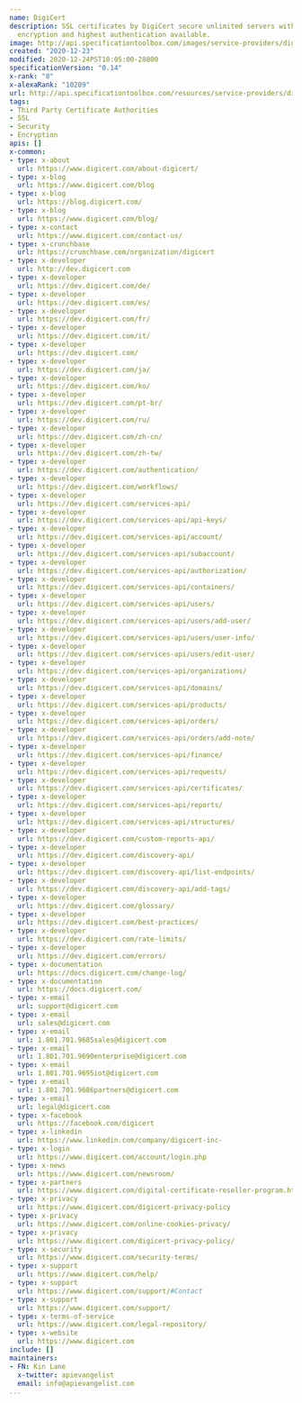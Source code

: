 ```yaml
---
name: DigiCert
description: SSL certificates by DigiCert secure unlimited servers with the strongest
  encryption and highest authentication available.
image: http://api.specificationtoolbox.com/images/service-providers/digicert.jpg
created: "2020-12-23"
modified: 2020-12-24PST10:05:00-28800
specificationVersion: "0.14"
x-rank: "8"
x-alexaRank: "10209"
url: http://api.specificationtoolbox.com/resources/service-providers/digicert/
tags:
- Third Party Certificate Authorities
- SSL
- Security
- Encryption
apis: []
x-common:
- type: x-about
  url: https://www.digicert.com/about-digicert/
- type: x-blog
  url: https://www.digicert.com/blog
- type: x-blog
  url: https://blog.digicert.com/
- type: x-blog
  url: https://www.digicert.com/blog/
- type: x-contact
  url: https://www.digicert.com/contact-us/
- type: x-crunchbase
  url: https://crunchbase.com/organization/digicert
- type: x-developer
  url: http://dev.digicert.com
- type: x-developer
  url: https://dev.digicert.com/de/
- type: x-developer
  url: https://dev.digicert.com/es/
- type: x-developer
  url: https://dev.digicert.com/fr/
- type: x-developer
  url: https://dev.digicert.com/it/
- type: x-developer
  url: https://dev.digicert.com/
- type: x-developer
  url: https://dev.digicert.com/ja/
- type: x-developer
  url: https://dev.digicert.com/ko/
- type: x-developer
  url: https://dev.digicert.com/pt-br/
- type: x-developer
  url: https://dev.digicert.com/ru/
- type: x-developer
  url: https://dev.digicert.com/zh-cn/
- type: x-developer
  url: https://dev.digicert.com/zh-tw/
- type: x-developer
  url: https://dev.digicert.com/authentication/
- type: x-developer
  url: https://dev.digicert.com/workflows/
- type: x-developer
  url: https://dev.digicert.com/services-api/
- type: x-developer
  url: https://dev.digicert.com/services-api/api-keys/
- type: x-developer
  url: https://dev.digicert.com/services-api/account/
- type: x-developer
  url: https://dev.digicert.com/services-api/subaccount/
- type: x-developer
  url: https://dev.digicert.com/services-api/authorization/
- type: x-developer
  url: https://dev.digicert.com/services-api/containers/
- type: x-developer
  url: https://dev.digicert.com/services-api/users/
- type: x-developer
  url: https://dev.digicert.com/services-api/users/add-user/
- type: x-developer
  url: https://dev.digicert.com/services-api/users/user-info/
- type: x-developer
  url: https://dev.digicert.com/services-api/users/edit-user/
- type: x-developer
  url: https://dev.digicert.com/services-api/organizations/
- type: x-developer
  url: https://dev.digicert.com/services-api/domains/
- type: x-developer
  url: https://dev.digicert.com/services-api/products/
- type: x-developer
  url: https://dev.digicert.com/services-api/orders/
- type: x-developer
  url: https://dev.digicert.com/services-api/orders/add-note/
- type: x-developer
  url: https://dev.digicert.com/services-api/finance/
- type: x-developer
  url: https://dev.digicert.com/services-api/requests/
- type: x-developer
  url: https://dev.digicert.com/services-api/certificates/
- type: x-developer
  url: https://dev.digicert.com/services-api/reports/
- type: x-developer
  url: https://dev.digicert.com/services-api/structures/
- type: x-developer
  url: https://dev.digicert.com/custom-reports-api/
- type: x-developer
  url: https://dev.digicert.com/discovery-api/
- type: x-developer
  url: https://dev.digicert.com/discovery-api/list-endpoints/
- type: x-developer
  url: https://dev.digicert.com/discovery-api/add-tags/
- type: x-developer
  url: https://dev.digicert.com/glossary/
- type: x-developer
  url: https://dev.digicert.com/best-practices/
- type: x-developer
  url: https://dev.digicert.com/rate-limits/
- type: x-developer
  url: https://dev.digicert.com/errors/
- type: x-documentation
  url: https://docs.digicert.com/change-log/
- type: x-documentation
  url: https://docs.digicert.com/
- type: x-email
  url: support@digicert.com
- type: x-email
  url: sales@digicert.com
- type: x-email
  url: 1.801.701.9685sales@digicert.com
- type: x-email
  url: 1.801.701.9690enterprise@digicert.com
- type: x-email
  url: 1.801.701.9695iot@digicert.com
- type: x-email
  url: 1.801.701.9686partners@digicert.com
- type: x-email
  url: legal@digicert.com
- type: x-facebook
  url: https://facebook.com/digicert
- type: x-linkedin
  url: https://www.linkedin.com/company/digicert-inc-
- type: x-login
  url: https://www.digicert.com/account/login.php
- type: x-news
  url: https://www.digicert.com/newsroom/
- type: x-partners
  url: https://www.digicert.com/digital-certificate-reseller-program.htm
- type: x-privacy
  url: https://www.digicert.com/digicert-privacy-policy
- type: x-privacy
  url: https://www.digicert.com/online-cookies-privacy/
- type: x-privacy
  url: https://www.digicert.com/digicert-privacy-policy/
- type: x-security
  url: https://www.digicert.com/security-terms/
- type: x-support
  url: https://www.digicert.com/help/
- type: x-support
  url: https://www.digicert.com/support/#Contact
- type: x-support
  url: https://www.digicert.com/support/
- type: x-terms-of-service
  url: https://www.digicert.com/legal-repository/
- type: x-website
  url: https://www.digicert.com
include: []
maintainers:
- FN: Kin Lane
  x-twitter: apievangelist
  email: info@apievangelist.com
...
```

